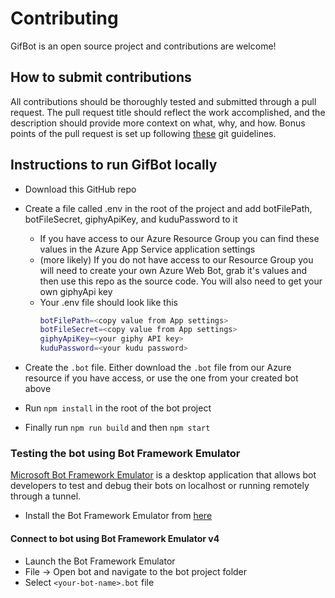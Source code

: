 # Contributing

GifBot is an open source project and contributions are welcome!

## How to submit contributions

All contributions should be thoroughly tested and submitted through a pull request. The pull request title should reflect the work accomplished, and the description should provide more context on what, why, and how. Bonus points of the pull request is set up following [these](https://chris.beams.io/posts/git-commit/) git guidelines.

## Instructions to run GifBot locally

- Download this GitHub repo
- Create a file called .env in the root of the project and add botFilePath, botFileSecret, giphyApiKey, and kuduPassword to it
  - If you have access to our Azure Resource Group you can find these values in the Azure App Service application settings
  - (more likely) If you do not have access to our Resource Group you will need to create your own Azure Web Bot, grab it's values and then use this repo as the source code. You will also need to get your own giphyApi key
  - Your .env file should look like this
    ```bash
    botFilePath=<copy value from App settings>
    botFileSecret=<copy value from App settings>
    giphyApiKey=<your giphy API key>
    kuduPassword=<your kudu password>
    ```

- Create the `.bot` file. Either download the `.bot` file from our Azure resource if you have access, or use the one from your created bot above
- Run `npm install` in the root of the bot project
- Finally run `npm run build` and then `npm start`

### Testing the bot using Bot Framework Emulator

[Microsoft Bot Framework Emulator](https://github.com/microsoft/botframework-emulator) is a desktop application that allows bot developers to test and debug their bots on localhost or running remotely through a tunnel.

- Install the Bot Framework Emulator from [here](https://aka.ms/botframework-emulator)

#### Connect to bot using Bot Framework Emulator v4

- Launch the Bot Framework Emulator
- File -> Open bot and navigate to the bot project folder
- Select `<your-bot-name>.bot` file
